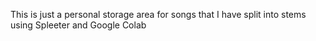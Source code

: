This is just a personal storage area for songs that I have split into stems using Spleeter and Google Colab
